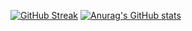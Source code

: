 [![GitHub Streak](https://streak-stats.demolab.com/?user=dylanhan99)](https://git.io/streak-stats)
[![Anurag's GitHub stats](https://github-readme-stats.vercel.app/api?username=dylanhan99)](https://github.com/anuraghazra/github-readme-stats)
